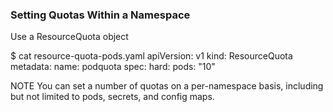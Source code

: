 ###  Setting Quotas Within a Namespace

Use a ResourceQuota object 

$ cat resource-quota-pods.yaml
apiVersion: v1
kind: ResourceQuota
metadata:
  name: podquota
spec:
  hard:
    pods: "10"

NOTE
You can set a number of quotas on a per-namespace basis, 
including but not limited to pods, secrets, and config maps.